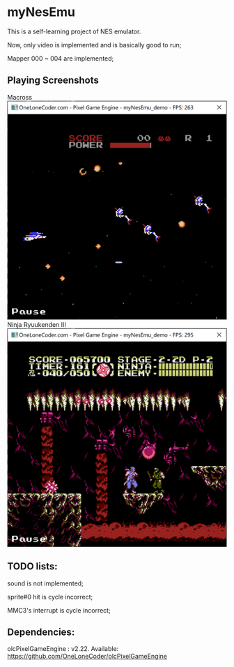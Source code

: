 # myNesEmu
This is a self-learning project of NES emulator.

Now, only video is implemented and is basically good to run;

Mapper 000 ~ 004 are implemented;

## Playing Screenshots
Macross
![macross](https://github.com/HarukiZhang/myNesEmu/blob/master/docs/screenshot_macross.png)
Ninja Ryuukenden III
![ninjia_gaiden](https://github.com/HarukiZhang/myNesEmu/blob/master/docs/screenshot_ninja3.png)

## TODO lists:
sound is not implemented;

sprite#0 hit is cycle incorrect;

MMC3's interrupt is cycle incorrect;
## Dependencies:
olcPixelGameEngine : v2.22. Available: https://github.com/OneLoneCoder/olcPixelGameEngine